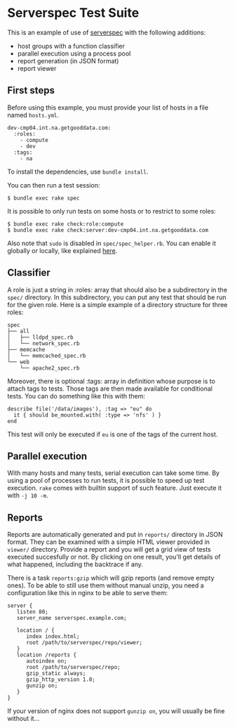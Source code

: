 Serverspec Test Suite
=====================

This is an example of use of [serverspec][] with the following
additions:

 - host groups with a function classifier
 - parallel execution using a process pool
 - report generation (in JSON format)
 - report viewer

[serverspec]: http://serverspec.org/

First steps
-----------

Before using this example, you must provide your list of hosts in a
file named `hosts.yml`. 

    dev-cmp04.int.na.getgooddata.com:
      :roles:
        - compute
        - dev
      :tags:
        - na

To install the dependencies, use `bundle install`.

You can then run a test session:

    $ bundle exec rake spec

It is possible to only run tests on some hosts or to restrict to some
roles:

    $ bundle exec rake check:role:compute
    $ bundle exec rake check:server:dev-cmp04.int.na.getgooddata.com

Also note that `sudo` is disabled in `spec/spec_helper.rb`. You can
enable it globally or locally, like explained [here][1].

[1]: http://serverspec.org/advanced_tips.html

Classifier
----------

A role is just a string in :roles: array that should also be 
a subdirectory in the `spec/` directory. 
In this subdirectory, you can put any test that should be
run for the given role. Here is a simple example of a directory
structure for three roles:

    spec
    ├── all
    │   ├── lldpd_spec.rb
    │   └── network_spec.rb
    ├── memcache
    │   └── memcached_spec.rb
    └── web
        └── apache2_spec.rb

Moreover, there is optional :tags: array in definition whose purpose 
is to attach tags to tests. Those tags are then made available for conditional
tests. You can do something like this with them:

    describe file('/data/images'), :tag => "eu" do
      it { should be_mounted.with( :type => 'nfs' ) }
    end

This test will only be executed if `eu` is one of the tags of the
current host.

Parallel execution
------------------

With many hosts and many tests, serial execution can take some
time. By using a pool of processes to run tests, it is possible to
speed up test execution. `rake` comes with builtin support of such
feature. Just execute it with `-j 10 -m`.

Reports
-------

Reports are automatically generated and put in `reports/` directory in
JSON format. They can be examined with a simple HTML viewer provided
in `viewer/` directory. Provide a report and you will get a grid view
of tests executed succesfully or not. By clicking on one result,
you'll get details of what happened, including the backtrace if any.

There is a task `reports:gzip` which will gzip reports (and remove
empty ones). To be able to still use them without manual unzip, you
need a configuration like this in nginx to be able to serve them:

    server {
       listen 80;
       server_name serverspec.example.com;
    
       location / {
          index index.html;
          root /path/to/serverspec/repo/viewer;
       }
       location /reports {
          autoindex on;
          root /path/to/serverspec/repo;
          gzip_static always;
          gzip_http_version 1.0;
          gunzip on;
       }
    }

If your version of nginx does not support `gunzip on`, you will
usually be fine without it...
